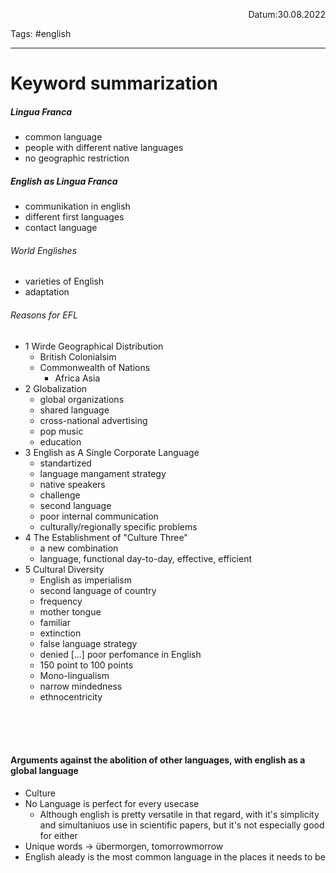 <p align="right">Datum:30.08.2022</p>

Tags: #english 

---
# Keyword summarization
##### Lingua Franca
- common language
- people with different native languages
- no geographic restriction
##### English as Lingua Franca
- communikation in english
- different first languages
- contact language
###### World Englishes
- varieties of English
- adaptation
###### Reasons for EFL
- 1 Wirde Geographical Distribution
	- British Colonialsim
	- Commonwealth of Nations
		- Africa Asia
- 2 Globalization
	- global organizations
	- shared language
	- cross-national advertising
	- pop music
	- education
- 3 English as A Single Corporate Language
	- standartized
	- language mangament strategy
	- native speakers
	- challenge
	- second language
	- poor internal communication
	- culturally/regionally specific problems
- 4 The Establishment of "Culture Three"
	- a new combination
	- language, functional day-to-day, effective, efficient
- 5 Cultural Diversity
	- English as imperialism
	- second language of country
	- frequency
	- mother tongue
	- familiar
	- extinction
	- false language strategy
	- denied \[…\] poor perfomance in English
	- 150 point to 100 points
	- Mono-lingualism
	- narrow mindedness
	- ethnocentricity

<br><br><br>
#### Arguments against the abolition of other languages, with english as a global language
- Culture
- No Language is perfect for every usecase
	- Although english is pretty versatile in that regard, with it's simplicity and simultaniuos use in scientific papers, but it's not especially good for either
- Unique words → übermorgen, tomorrowmorrow
- English aleady is the most common language in the places it needs to be
